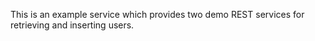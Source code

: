 This is an example service which provides two demo REST services for retrieving and inserting users.

